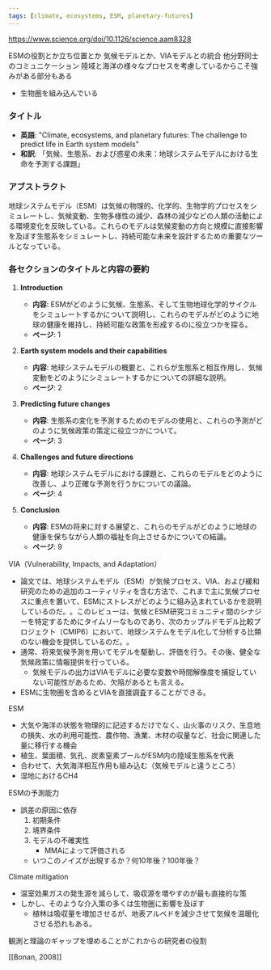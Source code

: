 ```yaml
---
tags: [climate, ecosystems, ESM, planetary-futures]
---
```

https://www.science.org/doi/10.1126/science.aam8328

ESMの役割とか立ち位置とか
気候モデルとか、VIAモデルとの統合
他分野同士のコミュニケーション
陸域と海洋の様々なプロセスを考慮しているからこそ強みがある部分もある
- 生物圏を組み込んでいる
### タイトル

- **英語**: "Climate, ecosystems, and planetary futures: The challenge to predict life in Earth system models"
- **和訳**: 「気候、生態系、および惑星の未来：地球システムモデルにおける生命を予測する課題」

### アブストラクト

地球システムモデル（ESM）は気候の物理的、化学的、生物学的プロセスをシミュレートし、気候変動、生物多様性の減少、森林の減少などの人類の活動による環境変化を反映している。これらのモデルは気候変動の方向と規模に直接影響を及ぼす生態系をシミュレートし、持続可能な未来を設計するための重要なツールとなっている。

### 各セクションのタイトルと内容の要約

1. **Introduction**
    
    - **内容**: ESMがどのように気候、生態系、そして生物地球化学的サイクルをシミュレートするかについて説明し、これらのモデルがどのように地球の健康を維持し、持続可能な政策を形成するのに役立つかを探る。
    - **ページ**: 1
2. **Earth system models and their capabilities**
    
    - **内容**: 地球システムモデルの概要と、これらが生態系と相互作用し、気候変動をどのようにシミュレートするかについての詳細な説明。
    - **ページ**: 2
3. **Predicting future changes**
    
    - **内容**: 生態系の変化を予測するためのモデルの使用と、これらの予測がどのように気候政策の策定に役立つかについて。
    - **ページ**: 3
4. **Challenges and future directions**
    
    - **内容**: 地球システムモデルにおける課題と、これらのモデルをどのように改善し、より正確な予測を行うかについての議論。
    - **ページ**: 4
5. **Conclusion**
    
    - **内容**: ESMの将来に対する展望と、これらのモデルがどのように地球の健康を保ちながら人類の福祉を向上させるかについての結論。
    - **ページ**: 9


VIA（Vulnerability, Impacts, and Adaptation）
- 論文では、地球システムモデル（ESM）が気候プロセス、VIA、および緩和研究のための追加のユーティリティを含む方法で、これまで主に気候プロセスに重点を置いて、ESMにストレスがどのように組み込まれているかを説明しているのだ。​​。このレビューは、気候とESM研究コミュニティ間のシナジーを特定するためにタイムリーなものであり、次のカップルドモデル比較プロジェクト（CMIP6）において、地球システムをモデル化して分析する比類のない機会を提供しているのだ。​​。
- 通常、将来気候予測を用いてモデルを駆動し、評価を行う。その後、健全な気候政策に情報提供を行っている。
	- 気候モデルの出力はVIAモデルに必要な変数や時間解像度を捕捉していない可能性があるため、欠陥があるとも言える。
- ESMに生物圏を含めるとVIAを直接調査することができる。

ESM
- 大気や海洋の状態を物理的に記述するだけでなく、山火事のリスク、生息地の損失、水の利用可能性、農作物、漁業、木材の収量など、社会に関連した量に移行する機会
- 植生、葉面積、気孔、炭素窒素プールがESM内の陸域生態系を代表
- 合わせて、大気海洋相互作用も組み込む（気候モデルと違うところ）
- 湿地におけるCH4

ESMの予測能力
- 誤差の原因に依存
	1. 初期条件
	2. 境界条件
	3. モデルの不確実性
		- MMAによって評価される
	- いつこのノイズが出現するか？何10年後？100年後？

Climate mitigation
- 温室効果ガスの発生源を減らして、吸収源を増やすのが最も直接的な策
- しかし、そのような介入策の多くは生物圏に影響を及ぼす
	- 植林は吸収量を増加させるが、地表アルベドを減少させて気候を温暖化させる恐れもある。

観測と理論のギャップを埋めることがこれからの研究者の役割

[[Bonan, 2008]]